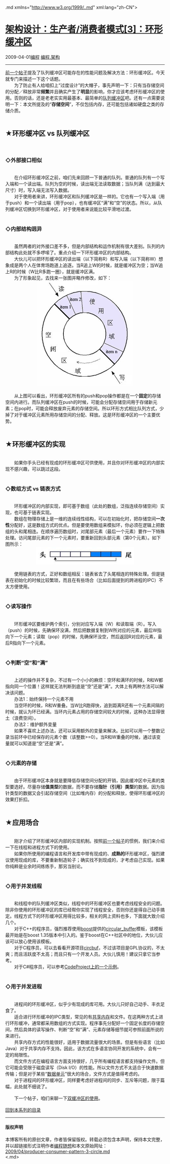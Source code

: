 <!DOCTYPE.md>
.md xmlns="http://www.w3.org/1999/..md" xml:lang="zh-CN">
<head>
<meta http-equiv="Content-Type" content="text.md; charset=utf-8" />
<meta name="generator" content="Python script by program.think@gmail.com" />
<meta name="provider" content="program-think.blogspot.com" />
<link type="text/css" rel="stylesheet" href="../../css/program-think.css" />
<title>架构设计：生产者/消费者模式[3]：环形缓冲区 - 编程随想的博客</title>
</head>
<body>
<div id="main" style="width:100%;">
<h1><a href="../../index.md" title="回到首页">架构设计：生产者/消费者模式[3]：环形缓冲区</a></h1>
<div class="post-info"><span class="date-header">2009-04-01</span><a href="../../tags/E7BC96E7A88B.md" class="tag">编程</a> <a href="../../tags/E7BC96E7A88B.E69EB6E69E84.md" class="tag">编程.架构</a> </div>
<hr>
<div class="post">
<a href="../../2009/03/producer-consumer-pattern-2-queue.md">前一个帖子</a>提及了队列缓冲区可能存在的性能问题及解决方法：环形缓冲区。今天就专门来描述一下这个话题。<br />　　为了防止有人给咱扣上“过度设计”的大帽子，事先声明一下：只有当存储空间的分配／释放非常<b>频繁</b>并且确实产生了<b>明显</b>的影响，你才应该考虑环形缓冲区的使用。否则的话，还是老老实实用最基本、最简单的<a href="../../2009/03/producer-consumer-pattern-2-queue.md">队列缓冲区</a>吧。还有一点需要说明一下：本文所提及的“<b>存储空间</b>”，不仅包括内存，还可能包括诸如硬盘之类的存储介质。<!--program-think--><br /><br /><h2>★环形缓冲区 vs 队列缓冲区</h2><br /><h3>◇外部接口相似</h3><br />　　在介绍环形缓冲区之前，咱们先来回顾一下普通的队列。普通的队列有一个写入端和一个读出端。队列为空的时候，读出端无法读取数据；当队列满（达到最大尺寸）时，写入端无法写入数据。<br />　　对于使用者来讲，环形缓冲区和队列缓冲区是一样的。它也有一个写入端（用于push）和一个读出端（用于pop），也有缓冲区“满”和“空”的状态。所以，从队列缓冲区切换到环形缓冲区，对于使用者来说能比较平滑地过渡。<br /><br /><h3>◇内部结构迥异</h3><br />　　虽然两者的对外接口差不多，但是内部结构和运作机制有很大差别。队列的内部结构此处就不多啰嗦了。重点介绍一下环形缓冲区的内部结构。<br />　　大伙儿可以把环形缓冲区的读出端（以下简称R）和写入端（以下简称W）想象成是两个人在体育场跑道上追逐。当R追上W的时候，就是缓冲区为空；当W追上R的时候（W比R多跑一圈），就是缓冲区满。<br />　　为了形象起见，去找来一张图并略作修改，如下：<br /><center><img src="../../images/2009/04/OQAAABhsCSIo_drGIfnkM9iy74CFHst3oNTJssp7kyh9uiBPQ9NszESDMR0CE2oZ1EYIA6kTUo95Lpnw-Bw2yVJQ9JMA15jOjJ7FA63APP47HhIlGrAJW_-IawUN" alt="不见图 请翻墙"></center><br />　　从上图可以看出，环形缓冲区所有的push和pop操作都是在一个<b>固定</b>的存储空间内进行。而队列缓冲区在push的时候，可能会分配存储空间用于存储新元素；在pop时，可能会释放废弃元素的存储空间。所以环形方式相比队列方式，少掉了对于缓冲区元素所用存储空间的分配、释放。这是环形缓冲区的一个主要优势。<br /><br /><h2>★环形缓冲区的实现</h2><br />　　如果你手头已经有现成的环形缓冲区可供使用，并且你对环形缓冲区的内部实现不感兴趣，可以跳过这段。<br /><br /><h3>◇数组方式 vs 链表方式</h3><br />　　环形缓冲区的内部实现，即可基于数组（此处的数组，泛指连续存储空间）实现，也可基于链表实现。<br />　　数组在物理存储上是一维的连续线性结构，可以在初始化时，把存储空间<b>一次性</b>分配好，这是数组方式的优点。但是要使用数组来模拟环，你必须在逻辑上把数组的头和尾相连。在顺序遍历数组时，对尾部元素（最后一个元素）要作一下特殊处理。访问尾部元素的下一个元素时，要重新回到头部元素（第0个元素）。如下图所示：<br /><center><img src="../../images/2009/04/OQAAAFkqrVUNp96E9ASN_isB5Tn45YuunVcoYEmUN80Mt_ugiqyrXlb5S-FnO9h3___BLqTORK3gwOw1DPbcmNYVfKgA15jOjK5LIttJpPlsRVsuCmnJjG984l7o" alt="不见图 请翻墙"></center><br />　　使用链表的方式，正好和数组相反：链表省去了头尾相连的特殊处理。但是链表在初始化的时候比较繁琐，而且在有些场合（比如后面提到的跨进程的IPC）不太方便使用。<br /><br /><h3>◇读写操作</h3><br />　　环形缓冲区要维护两个索引，分别对应写入端（W）和读取端（R）。写入（push）的时候，先确保环没满，然后把数据复制到W所对应的元素，最后W指向下一个元素；读取（pop）的时候，先确保环没空，然后返回R对应的元素，最后R指向下一个元素。<br /><br /><h3>◇判断“空”和“满”</h3><br />　　上述的操作并不复杂，不过有一个小小的麻烦：空环和满环的时候，R和W都指向同一个位置！这样就无法判断到底是“空”还是“满”。大体上有两种方法可以解决该问题。<br />　　办法1：始终保持一个元素不用<br />　　当空环的时候，R和W重叠。当W比R跑得快，追到距离R还有一个元素间隔的时候，就认为环已经满。当环内元素占用的存储空间较大的时候，这种办法显得很土（浪费空间）。<br />　　办法2：维护额外变量<br />　　如果不喜欢上述办法，还可以采用额外的变量来解决。比如可以用一个整数记录当前环中已经保存的元素个数（该整数&gt;=0）。当R和W重叠的时候，通过该变量就可以知道是“空”还是“满”。<br /><br /><h3>◇元素的存储</h3><br />　　由于环形缓冲区本身就是要降低存储空间分配的开销，因此缓冲区中元素的类型要选好。尽量存储<b>值类型</b>的数据，而不要存储<b>指针（引用）类型</b>的数据。因为指针类型的数据又会引起存储空间（比如堆内存）的分配和释放，使得环形缓冲区的效果打折扣。<br /><br /><h2>★应用场合</h2><br />　　刚才介绍了环形缓冲区内部的实现机制。按照<a href="../../2009/03/producer-consumer-pattern-2-queue.md">前一个帖子</a>的惯例，我们来介绍一下在线程和进程方式下的使用。<br />　　如果你所使用的编程语言和开发库中带有现成的、<b>成熟的</b>环形缓冲区，强烈建议使用现成的库，不要重新制造轮子；确实找不到现成的，才考虑自己实现。如果你纯粹是业余时间练练手，那另当别论。<br /><br /><h3>◇用于并发线程</h3><br />　　和线程中的队列缓冲区类似，线程中的环形缓冲区也要考虑线程安全的问题。除非你使用的环形缓冲区的库已经帮你实现了线程安全，否则你还是得自己动手搞定。线程方式下的环形缓冲区用得比较多，相关的网上资料也多，下面就大致介绍几个。<br />　　对于C++的程序员，强烈推荐使用<a href="http://www.boost.org/" target="_blank" rel="nofollow">boost</a>提供的<a href="http://www.boost.org/libs/circular_buffer/" target="_blank" rel="nofollow">circular_buffer</a>模板，该模板最开始是在boost 1.35版本中引入的。鉴于boost在C++社区中的地位，大伙儿应该可以放心使用该模板。<br />　　对于C程序员，可以去看看开源项目<a href="http://sourceforge.net/projects/circbuf/" target="_blank" rel="nofollow">circbuf</a>，不过该项目是GPL协议的，不太爽；而且活跃度不太高；而且只有一个开发人员。大伙儿慎用！建议只拿它当参考。<br />　　对于C#程序员，可以参考<a href="http://www.codeproject.com/KB/recipes/circularbuffer.aspx" target="_blank" rel="nofollow">CodeProject上的一个示例</a>。<br /><br /><h3>◇用于并发进程</h3><br />　　进程间的环形缓冲区，似乎少有现成的库可用。大伙儿只好自己动手、丰衣足食了。<br />　　适合进行环形缓冲的IPC类型，常见的有<a href="http://en.wikipedia.org/wiki/Shared_memory#In_software" target="_blank" rel="nofollow">共享内存</a>和文件。在这两种方式上进行环形缓冲，通常都采用数组的方式实现。程序事先分配好一个固定长度的存储空间，然后具体的读写操作、判断“空”和“满”、元素存储等细节就可参照前面所说的来进行。<br />　　共享内存方式的性能很好，适用于数据流量很大的场景。但是有些语言（比如Java）对于共享内存不支持。因此，该方式在多语言协同开发的系统中，会有一定的局限性。<br />　　而文件方式在编程语言方面支持很好，几乎所有编程语言都支持操作文件。但它可能会受限于磁盘读写（Disk I/O）的性能。所以文件方式不太适合于快速数据传输；但是对于某些“<a href="../../2009/03/producer-consumer-pattern-1-data.md" target="_blank">数据单元</a>”很大的场合，文件方式是值得考虑的。<br />　　对于进程间的环形缓冲区，同样要考虑好进程间的同步、互斥等问题，限于篇幅，此处就不细说了。<br /><br />　　下一个帖子，咱们来聊一下<a href="../../2009/04/producer-consumer-pattern-4-double.md">双缓冲区的使用</a>。<br /><br /><a href="../../2009/03/producer-consumer-pattern-0-overview.md#index">回到本系列的目录</a><div class="blogger-post-footer">
</div>
<hr>
<div class="copyright">
<h4>版权声明</h4>
本博客所有的原创文章，作者皆保留版权。转载必须包含本声明，保持本文完整，并以超链接形式注明作者<a href="mailto:program.think@gmail.com">编程随想</a>和本文原始网址：<br>
<a href="2009/04/producer-consumer-pattern-3-circle.md">2009/04/producer-consumer-pattern-3-circle.md</a>
</div>
</div>
</body>
<.md>
